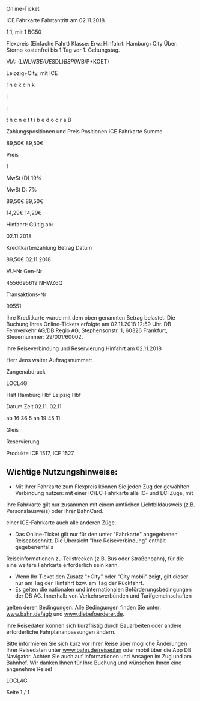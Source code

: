 Online-Ticket

ICE Fahrkarte
Fahrtantritt am 02.11.2018

1
1, mit 1 BC50

Flexpreis (Einfache Fahrt)
Klasse:
Erw:
Hinfahrt: Hamburg+City
Über:
Storno kostenfrei bis 1 Tag vor 1. Geltungstag.

VIA: (LWL*WBE/UE*SDL)*BSP*(WB/P*KOET)

 Leipzig+City, mit ICE

!
n
e
k
c
n
k

i

i

t
h
c
n
e
t
t
i
b
e
d
o
c
r
a
B

Zahlungspositionen und Preis
Positionen
ICE Fahrkarte
Summe

89,50€
89,50€

Preis

1

MwSt (D) 19%

MwSt D: 7%

89,50€
89,50€

14,29€
14,29€

Hinfahrt:
Gültig ab:

02.11.2018

Kreditkartenzahlung
Betrag
Datum

89,50€
02.11.2018

VU-Nr
Gen-Nr

4556695619
NHWZ6Q

Transaktions-Nr

99551

Ihre Kreditkarte wurde mit dem oben genannten Betrag belastet. Die Buchung Ihres
Online-Tickets erfolgte am 02.11.2018 12:59 Uhr. DB Fernverkehr AG/DB Regio AG,
Stephensonstr. 1, 60326 Frankfurt, Steuernummer: 29/001/60002.

Ihre Reiseverbindung und Reservierung Hinfahrt am 02.11.2018

Herr  Jens walter
Auftragsnummer:

Zangenabdruck

LOCL4G

Halt
Hamburg Hbf
Leipzig Hbf

Datum Zeit
02.11.
02.11.

ab 16:36 5
an 19:45 11

Gleis

Reservierung

Produkte
ICE 1517,
ICE 1527

Wichtige Nutzungshinweise:
-
- Mit Ihrer Fahrkarte zum Flexpreis können Sie jeden Zug der gewählten Verbindung nutzen: mit einer IC/EC-Fahrkarte alle IC- und EC-Züge, mit

Ihre Fahrkarte gilt nur zusammen mit einem amtlichen Lichtbildausweis (z.B. Personalausweis) oder Ihrer BahnCard.

einer ICE-Fahrkarte auch alle anderen Züge.

- Das Online-Ticket gilt nur für den unter "Fahrkarte" angegebenen Reiseabschnitt. Die Übersicht "Ihre Reiseverbindung" enthält gegebenenfalls

Reiseinformationen zu Teilstrecken (z.B. Bus oder Straßenbahn), für die eine weitere Fahrkarte erforderlich sein kann.
- Wenn Ihr Ticket den Zusatz "+City" oder "City mobil" zeigt, gilt dieser nur am Tag der Hinfahrt bzw. am Tag der Rückfahrt.
- Es gelten die nationalen und internationalen Beförderungsbedingungen der DB AG. Innerhalb von Verkehrsverbünden und Tarifgemeinschaften

gelten deren Bedingungen. Alle Bedingungen finden Sie unter: www.bahn.de/agb und www.diebefoerderer.de.

Ihre Reisedaten können sich kurzfristig durch Bauarbeiten oder andere erforderliche Fahrplananpassungen ändern.

Bitte informieren Sie sich kurz vor Ihrer Reise über mögliche Änderungen Ihrer Reisedaten unter www.bahn.de/reiseplan oder mobil über die
App DB Navigator. Achten Sie auch auf Informationen und Ansagen im Zug und am Bahnhof. Wir danken Ihnen für Ihre Buchung und wünschen
Ihnen eine angenehme Reise!

LOCL4G

Seite 1 / 1

